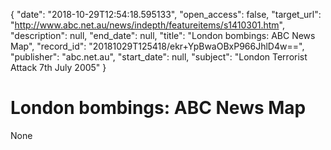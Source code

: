 {
  "date": "2018-10-29T12:54:18.595133", 
  "open_access": false, 
  "target_url": "http://www.abc.net.au/news/indepth/featureitems/s1410301.htm", 
  "description": null, 
  "end_date": null, 
  "title": "London bombings: ABC News Map", 
  "record_id": "20181029T125418/ekr+YpBwaOBxP966JhlD4w==", 
  "publisher": "abc.net.au", 
  "start_date": null, 
  "subject": "London Terrorist Attack 7th July 2005"
}

# London bombings: ABC News Map

None